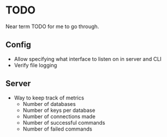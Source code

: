 # TODO

Near term TODO for me to go through.

## Config

* Allow specifying what interface to listen on in server and CLI
* Verify file logging

## Server

* Way to keep track of metrics
  * Number of databases
  * Number of keys per database
  * Number of connections made
  * Number of successful commands
  * Number of failed commands
